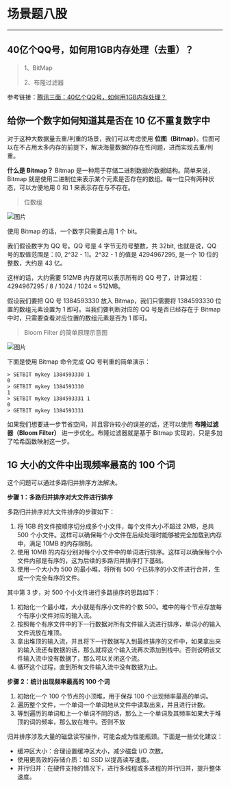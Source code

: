 # 场景题八股

------

## 40亿个QQ号，如何用1GB内存处理（去重）？

> 1、BitMap
>
> 2、布隆过滤器

参考链接：[腾讯三面：40亿个QQ号，如何用1GB内存处理？](https://mp.weixin.qq.com/s/gv3pfYs44pjbLLHlDOsIYw)



## 给你一个数字如何知道其是否在 10 亿不重复数字中

对于这种大数据量去重/判重的场景，我们可以考虑使用 **位图（Bitmap）**。位图可以在不占用太多内存的前提下，解决海量数据的存在性问题，进而实现去重/判重。

**什么是 Bitmap？** Bitmap 是一种用于存储二进制数据的数据结构。简单来说，Bitmap 就是使用二进制位来表示某个元素是否存在的数组。每一位只有两种状态，可以方便地用 0 和 1 来表示存在与不存在。

> 位数组

![图片](https://mmbiz.qpic.cn/mmbiz_png/iaIdQfEric9Tzn7r8GS5iab8bB4fm5ic1roetprAvrCeTIgMe5TI0FCe8459Y9GdcDWqWl4MO8W1TQUCHRg58ccQzA/640?wx_fmt=png&from=appmsg&tp=wxpic&wxfrom=5&wx_lazy=1&wx_co=1)

使用 Bitmap 的话，一个数字只需要占用 1 个 bit。

我们假设数字为 QQ 号。QQ 号是 4 字节无符号整数，共 32bit, 也就是说，QQ 号的取值范围是：[0, 2^32 - 1]。2^32 - 1 的值是 4294967295, 是一个 10 位的整数，大约是 43 亿。

这样的话，大约需要 512MB 内存就可以表示所有的 QQ 号了，计算过程：4294967295 / 8 / 1024 / 1024 ≈ 512MB。

假设我们要把 QQ 号 1384593330 放入 Bitmap，我们只需要将 1384593330 位置的数组元素设置为 1 即可。当我们要判断对应的 QQ 号是否已经存在于 Bitmap 中时，只需要查看对应位置的数组元素是否为 1 即可。

> Bloom Filter 的简单原理示意图

![图片](https://mmbiz.qpic.cn/mmbiz_png/iaIdQfEric9Tzn7r8GS5iab8bB4fm5ic1roe5C2vZGycnicwGLAv3icCdAShf6HbBfiaWcH24x8rGmZJuLpRV2ykaibu0A/640?wx_fmt=png&from=appmsg&tp=wxpic&wxfrom=5&wx_lazy=1&wx_co=1)

下面是使用 Bitmap 命令完成 QQ 号判重的简单演示：

```
> SETBIT mykey 1384593330 1
0
> GETBIT mykey 1384593330
1
> SETBIT mykey 1384593331 1
0
> GETBIT mykey 1384593331
```

如果我们想要进一步节省空间，并且容许较小的误差的话，还可以使用 **布隆过滤器（Bloom Filter）** 进一步优化。布隆过滤器就是基于 Bitmap 实现的，只是多加了哈希函数映射这一步。



## 1G 大小的文件中出现频率最高的 100 个词

这个问题可以通过多路归并排序方法解决。

**步骤 1：多路归并排序对大文件进行排序**

多路归并排序对大文件排序的步骤如下：

1. 将 1GB 的文件按顺序切分成多个小文件，每个文件大小不超过 2MB，总共 500 个小文件。这样可以确保每个小文件在后续处理时能够被完全加载到内存中，满足 10MB 的内存限制。
2. 使用 10MB 的内存分别对每个小文件中的单词进行排序。这样可以确保每个小文件内部是有序的，这为后续的多路归并排序打下基础。
3. 使用一个大小为 500 的最小堆，将所有 500 个已排序的小文件进行合并，生成一个完全有序的文件。

其中第 3 步，对 500 个小文件进行多路排序的思路如下：

1. 初始化一个最小堆，大小就是有序小文件的个数 500。堆中的每个节点存放每个有序小文件对应的输入流。
2. 按照每个有序文件中的下一行数据对所有文件输入流进行排序，单词小的输入文件流放在堆顶。
3. 拿出堆顶的输入流，并且将下一行数据写入到最终排序的文件中，如果拿出来的输入流还有数据的话，那么就将这个输入流再次添加到栈中。否则说明该文件输入流中没有数据了，那么可以关闭这个流。
4. 循环这个过程，直到所有文件输入流中没有数据为止。

**步骤 2：统计出现频率最高的 100 个词**

1. 初始化一个 100 个节点的小顶堆，用于保存 100 个出现频率最高的单词。
2. 遍历整个文件，一个单词一个单词地从文件中读取出来，并且进行计数。
3. 等到遍历的单词和上一个单词不同的话，那么上一个单词及其频率如果大于堆顶的词的频率，那么放在堆中。否则不放

归并排序涉及大量的磁盘读写操作，可能会成为性能瓶颈。下面是一些优化建议：

- 缓冲区大小：合理设置缓冲区大小，减少磁盘 I/O 次数。
- 使用更高效的存储介质：如 SSD 以提高读写速度。
- 并行归并：在硬件支持的情况下，进行多线程或多进程的并行归并，提升整体速度。



